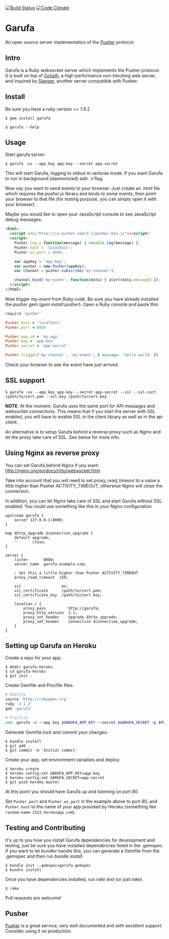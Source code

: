 [![Build Status](https://travis-ci.org/Juanmcuello/garufa.png?branch=master)](https://travis-ci.org/Juanmcuello/garufa)
[![Code Climate](https://codeclimate.com/github/Juanmcuello/garufa/badges/gpa.svg)](https://codeclimate.com/github/Juanmcuello/garufa)

Garufa
====

An open source server implementation of the [Pusher][pusher] protocol.

Intro
-----

Garufa is a Ruby websocket server which implements the Pusher protocol. It is
built on top of [Goliath][goliath], a high performance non-blocking web server,
and inspired by [Slanger][slanger], another server compatible with Pusher.

Install
-------

Be sure you have a ruby version >= 1.9.2

``` console
$ gem install garufa

$ garufa --help
```

Usage
-------

Start garufa server:

``` console
$ garufa -sv --app_key app-key --secret app-secret
```

This will start Garufa, logging to stdout in verbose mode. If you want Garufa
to run in background (daemonized) add `-d` flag.

Now say you want to send events to your browser. Just create an .html file
which requires the *pusher.js* library and binds to some events, then point
your browser to that file (for testing purpose, you can simply open it with
your browser).

Maybe you would like to open your JavaScript console to see JavaScript debug
messages.

``` html
<html>
  <script src="http://js.pusher.com/2.1/pusher.min.js"></script>
  <script>
    Pusher.log = function(message) { console.log(message) };
    Pusher.host = 'localhost';
    Pusher.ws_port = 8080;

    var appKey = 'app-key';
    var pusher = new Pusher(appKey);
    var channel = pusher.subscribe('my-channel');

    channel.bind('my-event', function(data) { alert(data.message) });
  </script>
</html>
```

Now trigger *my-event* from Ruby code. Be sure you have already installed
the *pusher* gem (*gem install pusher*). Open a Ruby console and paste this:


``` ruby
require 'pusher'

Pusher.host = 'localhost'
Pusher.port = 8080

Pusher.app_id = 'my-app'
Pusher.key = 'app-key'
Pusher.secret = 'app-secret'

Pusher.trigger('my-channel', 'my-event', { message: 'hello world' })
```

Check your browser to see the event have just arrived.

SSL support
-----------

``` console
$ garufa -sv --app_key app-key --secret app-secret --ssl --ssl-cert /path/to/cert.pem --ssl-key /path/to/cert.key
```

**NOTE**: At the moment, Garufa uses the same port for API messages and websocket
connections. This means that if you start the server with SSL enabled, you will
have to enable SSL in the client library as well as in the api client.

An alternative is to setup Garufa behind a reverse proxy such as Nginx and let the
proxy take care of SSL. See below for more info.


Using Nginx as reverse proxy
----------------------

You can set Garufa behind Nginx if you want: http://nginx.org/en/docs/http/websocket.html

Take into account that you will need to set *proxy_read_timeout* to a value a little
higher than Pusher *ACTIVITY_TIMEOUT*, otherwise Nginx will close the connection.

In addition, you can let Ngnix take care of SSL and start Garufa without SSL enabled.
You could use something like this in your Nginx configuration.

```
upstream garufa {
    server 127.0.0.1:8000;
}

map $http_upgrade $connection_upgrade {
    default upgrade;
    ''      close;
}

server {
    listen       8080;
    server_name  garufa.example.com;

    ; Set this a little higher than Pusher ACTIVITY_TIMEOUT
    proxy_read_timeout  150;

    ssl                  on;
    ssl_certificate      /path/to/cert.pem;
    ssl_certificate_key  /path/to/cert.key;

    location / {
        proxy_pass          http://garufa;
        proxy_http_version  1.1;
        proxy_set_header    Upgrade $http_upgrade;
        proxy_set_header    Connection $connection_upgrade;
    }
}
```

Setting up Garufa on Heroku
---------------------------

Create a repo for your app:

```
$ mkdir garufa-heroku
$ cd garufa-heroku
$ git init .
```

Create Gemfile and Procfile files:

``` ruby
# Gemfile
source 'http://rubygems.org'
ruby '2.1.2'
gem 'garufa'

# Procfile
web: garufa -v --app_key $GARUFA_APP_KEY --secret $GARUFA_SECRET -p $PORT
```

Generate Gemfile.lock and commit your changes:
```
$ bundle install
$ git add .
$ git commit -m 'Initial commit'
```

Create your app, set environment variables and deploy:

```
$ heroku create
$ heroku config:set GARUFA_APP_KEY=app-key
$ heroku config:set GARUFA_SECRET=app-secret
$ git push heroku master
```

At this point you should have Garufa up and listening on port 80.

Set `Pusher.port` and `Pusher.ws_port` in the example above to port 80, and
`Pusher.host` to the name of your app provided by Heroku (something like
`random-name-2323.herokuapp.com`).

Testing and Contributing
------------------------

It's up to you how you install Garufa dependencies for development and testing,
just be sure you have installed dependencies listed in the .gemspec. If you want
to let *bundler* handle this, you can generate a Gemfile from the .gemspec and
then run *bundle install*.


``` console
$ bundle init --gemspec=garufa.gemspec
$ bundle install
```

Once you have dependencies installed, run *rake test* (or just *rake*).

``` console
$ rake
```

Pull requests are welcome!


Pusher
------

[Pusher][pusher] is a great service, very well documented and with excellent
support. Consider using it on production.

[pusher]: http://pusher.com
[goliath]: https://github.com/postrank-labs/goliath/
[slanger]: https://github.com/stevegraham/slanger
